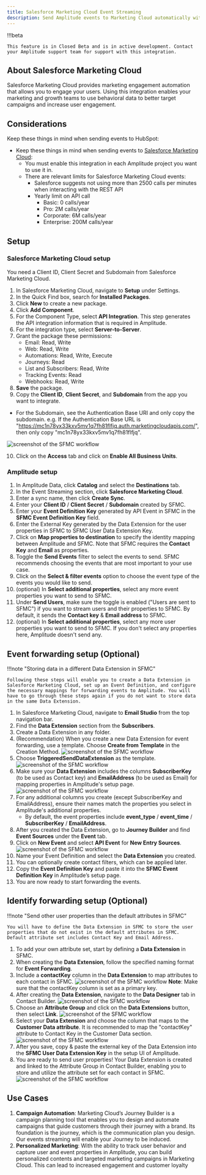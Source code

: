 ```yaml
---
title: Salesforce Marketing Cloud Event Streaming
description: Send Amplitude events to Marketing Cloud automatically with just a few clicks.
---
```


!!!beta

    This feature is in Closed Beta and is in active development. Contact your Amplitude support team for support with this integration.


## About Salesforce Marketing Cloud

Salesforce Marketing Cloud provides marketing engagement automation that allows you to engage your users. Using this integration enables your marketing and growth teams to use behavioral data to better target campaigns and increase user engagement.


## Considerations

Keep these things in mind when sending events to HubSpot:

- Keep these things in mind when sending events to [Salesforce Marketing Cloud](https://www.salesforce.com/content/dam/web/en_us/www/documents/pricing/mc_email_journey_pricing_sheet.pdf):
  - You must enable this integration in each Amplitude project you want to use it in.
  - There are relevant limits for Salesforce Marketing Cloud events:
    - Salesforce suggests not using more than 2500 calls per minutes when interacting with the REST API
    - Yearly limit on API call
        - Basic: 0 calls/year
        - Pro: 2M calls/year
        - Corporate: 6M calls/year
        - Enterprise: 200M calls/year
  

## Setup

### Salesforce Marketing Cloud setup

You need a Client ID, Client Secret and Subdomain from Salesforce Marketing Cloud.

1. In Salesforce Marketing Cloud, navigate to **Setup** under Settings.
2. In the Quick Find box, search for **Installed Packages**.
3. Click **New** to create a new package.
4. Click **Add Component**.
5. For the Component Type, select **API Integration**. This step generates the API integration information that is required in Amplitude.
6. For the integration type, select **Server-to-Server**.
7. Grant the package these permissions:
    - Email: Read, Write
    - Web: Read, Write
    - Automations: Read, Write, Execute
    - Journeys: Read
    - List and Subscribers: Read, Write
    - Tracking Events: Read
    - Webhooks: Read, Write
8. **Save** the package.
9. Copy the **Client ID**, **Client Secret**, and **Subdomain** from the app you want to integrate.
  - For the Subdomain, see the Authentication Base URI and only copy the subdomain. e.g. If the Authentication Base URL is "https://mc1n78yx33kxv5mv1q7fh81flfjq.auth.marketingcloudapis.com/", then only copy "mc1n78yx33kxv5mv1q7fh81flfjq".

  ![screenshot of the SFMC workflow](../../assets/images/SFMC-v2-credentials.png)

10. Click on the **Access** tab and click on **Enable All Business Units**.

### Amplitude setup

1. In Amplitude Data, click **Catalog** and select the **Destinations** tab.
2. In the Event Streaming section, click **Salesforce Marketing Cloud**.
3. Enter a sync name, then click **Create Sync**.
4. Enter your **Client ID** / **Client Secret** / **Subdomain** created by SFMC.
5. Enter your **Event Definition Key** generated by API Event in SFMC in the **SFMC Event Definition Key** field.
6. Enter the External Key generated by the Data Extension for the user properties in SFMC to SFMC User Data Extension Key. 
7. Click on **Map properties to destination** to specify the identity mapping between Amplitude and SFMC. Note that SFMC requires the **Contact Key** and **Email** as properties.
8. Toggle the **Send Events** filter to select the events to send. SFMC recommends choosing the events that are most important to your use case.
9. Click on the **Select & filter events** option to choose the event type of the events you would like to send.
10. (optional) In **Select additional properties**, select any more event properties you want to send to SFMC.
11. Under **Send Users**, make sure the toggle is enabled ("Users are sent to SFMC") if you want to stream users and their properties to SFMC. By default, it sends the **Contact key** & **Email address** to SFMC.
12. (optional) In **Select additional properties**, select any more user properties you want to send to SFMC. If you don't select any properties here, Amplitude doesn't send any.


## Event forwarding setup (Optional)

!!!note "Storing data in a different Data Extension in SFMC"

    Following these steps will enable you to create a Data Extension in Salesforce Marketing Cloud, set up an Event Definition, and configure the necessary mappings for forwarding events to Amplitude. You will have to go through these steps again if you do not want to store data in the same Data Extension. 


1. In Salesforce Marketing Cloud, navigate to **Email Studio** from the top navigation bar.
2. Find the **Data Extension** section from the **Subscribers**.
3. Create a Data Extension in any folder.
4. (Recommendation) When you create a new Data Extension for event forwarding, use a template. Choose **Create from Template** in the Creation Method.
![screenshot of the SFMC workflow](../../assets/images/SFMC-event-forwarding-create-de.png)
5. Choose **TriggeredSendDataExtension** as the template.
![screenshot of the SFMC workflow](../../assets/images/SFMC-event-forwarding-template.png)
6. Make sure your **Data Extension** includes the columns **SubscriberKey** (to be used as Contact key) and **EmailAddress** (to be used as Email) for mapping properties in Amplitude's setup page.
![screenshot of the SFMC workflow](../../assets/images/SFMC-event-forwarding-de-column.png)
7. For any additional columns you create (except SubscriberKey and EmailAddress), ensure their names match the properties you select in Amplitude's additional properties.
    - By default, the event properties include **event_type** / **event_time** / **SubscriberKey** / **EmailAddress**.
8. After you created the Data Extension, go to **Journey Builder** and find **Event Sources** under the **Event** tab.
9. Click on **New Event** and select **API Event** for **New Entry Sources**.
![screenshot of the SFMC workflow](../../assets/images/SFMC-event-forwarding-api-event.png)
10. Name your Event Definition and select the **Data Extension** you created.
11. You can optionally create contact filters, which can be applied later.
12. Copy the **Event Definition Key** and paste it into the **SFMC Event Definition Key** in Amplitude’s setup page.
13. You are now ready to start forwarding the events.


## Identify forwarding setup (Optional)

!!!note "Send other user properties than the default attributes in SFMC"

    You will have to define the Data Extension in SFMC to store the user properties that do not exist in the default attributes in SFMC. Default attribute set includes Contact Key and Email Address.


1. To add your own attribute set, start by defining a **Data Extension** in SFMC.
2. When creating the **Data Extension**, follow the specified naming format for **Event Forwarding**.
3. Include a **contactKey** column in the **Data Extension** to map attributes to each contact in SFMC.
![screenshot of the SFMC workflow](../../assets/images/SFMC-identify-forwarding-de.png)
**Note**: Make sure that the contactKey column is set as a primary key.
4. After creating the **Data Extension**, navigate to the **Data Designer** tab in Contact Builder.
![screenshot of the SFMC workflow](../../assets/images/SFMC-identify-forwarding-dd.png)
5. Choose an **Attribute Group** and click on the **Data Extensions** button, then select **Link**.
![screenshot of the SFMC workflow](../../assets/images/SFMC-identify-forwarding-link-de.png)
6. Select your **Data Extension** and choose the column that maps to the **Customer Data attribute**. It is recommended to map the "contactKey" attribute to Contact Key in the Customer Data section.
![screenshot of the SFMC workflow](../../assets/images/SFMC-identify-forwarding-link-contact.png)
7. After you save, copy & paste the external key of the Data Extension into the **SFMC User Data Extension Key** in the setup UI of Amplitude.
8. You are ready to send user properties! Your Data Extension is created and linked to the Attribute Group in Contact Builder, enabling you to store and utilize the attribute set for each contact in SFMC.
![screenshot of the SFMC workflow](../../assets/images/SFMC-identify-forwarding-result.png)


## Use Cases

1. **Campaign Automation**: Marketing Cloud’s Journey Builder is a campaign planning tool that enables you to design and automate campaigns that guide customers through their journey with a brand. Its foundation is the journey, which is the communication plan you design. Our events streaming will enable your Journey to be induced.
2. **Personalized Marketing**: With the ability to track user behavior and capture user and event properties in Amplitude, you can build personalized contents and targeted marketing campaigns in Marketing Cloud. This can lead to increased engagement and customer loyalty
